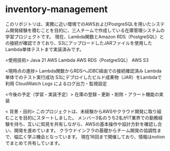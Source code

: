 # inventory-management
このリポジトリは、実務に近い環境でのAWSおよびPostgreSQLを用いたシステム開発経験を積むことを目的に、三人チームで作成している在庫管理システムの学習プロジェクトです。
現在、Lambda関数とAmazon RDS（PostgreSQL）との接続が確認できており、S3にアップロードしたJARファイルを使用したLambda単体テストまで実装済みです。

<使用技術>
Java 21
AWS Lambda
AWS RDS（PostgreSQL）
AWS S3

<現時点の進捗>
Lambda関数からRDSへJDBC経由での接続確認済み
Lambda単体でのテスト実行成功
S3にデプロイしたビルド成果物（JAR）をLambdaで利用
CloudWatch Logs によるログ出力・監視設定

<今後の予定（学習・実装予定）>
在庫の登録・更新・削除・アラート機能の実装

< 背景・目的>
このプロジェクトは、未経験からAWSやクラウド開発に取り組むことを目的にスタートしました。
メンバー3名のうち2名がIT業界での勤務経験を持ち、互いに知見を共有しながら、AWSの基本操作や設計方針を確認し合い、開発を進めています。
クラウドインフラの基礎からチーム開発の協調性まで、幅広く学ぶ機会となっています。
現在16回まで開催しており、情報はnotionでまとめて共有しています。




